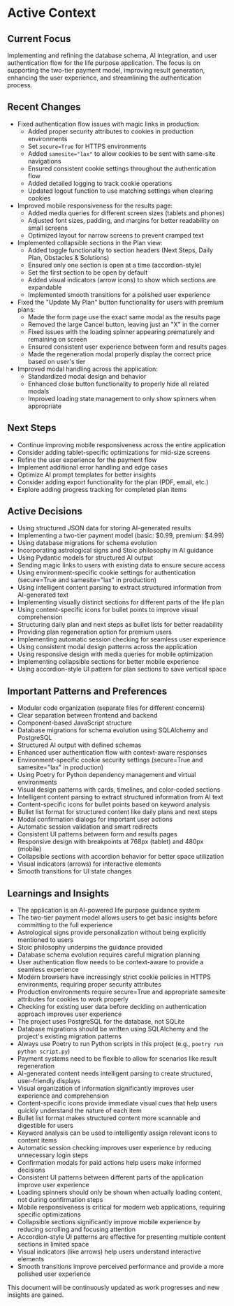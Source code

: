 # Active Context

## Current Focus
Implementing and refining the database schema, AI integration, and user authentication flow for the life purpose application. The focus is on supporting the two-tier payment model, improving result generation, enhancing the user experience, and streamlining the authentication process.

## Recent Changes
- Fixed authentication flow issues with magic links in production:
  - Added proper security attributes to cookies in production environments
  - Set `secure=True` for HTTPS environments
  - Added `samesite="lax"` to allow cookies to be sent with same-site navigations
  - Ensured consistent cookie settings throughout the authentication flow
  - Added detailed logging to track cookie operations
  - Updated logout function to use matching settings when clearing cookies
- Improved mobile responsiveness for the results page:
  - Added media queries for different screen sizes (tablets and phones)
  - Adjusted font sizes, padding, and margins for better readability on small screens
  - Optimized layout for narrow screens to prevent cramped text
- Implemented collapsible sections in the Plan view:
  - Added toggle functionality to section headers (Next Steps, Daily Plan, Obstacles & Solutions)
  - Ensured only one section is open at a time (accordion-style)
  - Set the first section to be open by default
  - Added visual indicators (arrow icons) to show which sections are expandable
  - Implemented smooth transitions for a polished user experience
- Fixed the "Update My Plan" button functionality for users with premium plans:
  - Made the form page use the exact same modal as the results page
  - Removed the large Cancel button, leaving just an "X" in the corner
  - Fixed issues with the loading spinner appearing prematurely and remaining on screen
  - Ensured consistent user experience between form and results pages
  - Made the regeneration modal properly display the correct price based on user's tier
- Improved modal handling across the application:
  - Standardized modal design and behavior
  - Enhanced close button functionality to properly hide all related modals
  - Improved loading state management to only show spinners when appropriate

## Next Steps
- Continue improving mobile responsiveness across the entire application
- Consider adding tablet-specific optimizations for mid-size screens
- Refine the user experience for the payment flow
- Implement additional error handling and edge cases
- Optimize AI prompt templates for better insights
- Consider adding export functionality for the plan (PDF, email, etc.)
- Explore adding progress tracking for completed plan items

## Active Decisions
- Using structured JSON data for storing AI-generated results
- Implementing a two-tier payment model (basic: $0.99, premium: $4.99)
- Using database migrations for schema evolution
- Incorporating astrological signs and Stoic philosophy in AI guidance
- Using Pydantic models for structured AI output
- Sending magic links to users with existing data to ensure secure access
- Using environment-specific cookie settings for authentication (secure=True and samesite="lax" in production)
- Using intelligent content parsing to extract structured information from AI-generated text
- Implementing visually distinct sections for different parts of the life plan
- Using content-specific icons for bullet points to improve visual comprehension
- Structuring daily plan and next steps as bullet lists for better readability
- Providing plan regeneration option for premium users
- Implementing automatic session checking for seamless user experience
- Using consistent modal design patterns across the application
- Using responsive design with media queries for mobile optimization
- Implementing collapsible sections for better mobile experience
- Using accordion-style UI pattern for plan sections to save vertical space

## Important Patterns and Preferences
- Modular code organization (separate files for different concerns)
- Clear separation between frontend and backend
- Component-based JavaScript structure
- Database migrations for schema evolution using SQLAlchemy and PostgreSQL
- Structured AI output with defined schemas
- Enhanced user authentication flow with context-aware responses
- Environment-specific cookie security settings (secure=True and samesite="lax" in production)
- Using Poetry for Python dependency management and virtual environments
- Visual design patterns with cards, timelines, and color-coded sections
- Intelligent content parsing to extract structured information from AI text
- Content-specific icons for bullet points based on keyword analysis
- Bullet list format for structured content like daily plans and next steps
- Modal confirmation dialogs for important user actions
- Automatic session validation and smart redirects
- Consistent UI patterns between form and results pages
- Responsive design with breakpoints at 768px (tablet) and 480px (mobile)
- Collapsible sections with accordion behavior for better space utilization
- Visual indicators (arrows) for interactive elements
- Smooth transitions for UI state changes

## Learnings and Insights
- The application is an AI-powered life purpose guidance system
- The two-tier payment model allows users to get basic insights before committing to the full experience
- Astrological signs provide personalization without being explicitly mentioned to users
- Stoic philosophy underpins the guidance provided
- Database schema evolution requires careful migration planning
- User authentication flow needs to be context-aware to provide a seamless experience
- Modern browsers have increasingly strict cookie policies in HTTPS environments, requiring proper security attributes
- Production environments require secure=True and appropriate samesite attributes for cookies to work properly
- Checking for existing user data before deciding on authentication approach improves user experience
- The project uses PostgreSQL for the database, not SQLite
- Database migrations should be written using SQLAlchemy and the project's existing migration patterns
- Always use Poetry to run Python scripts in this project (e.g., `poetry run python script.py`)
- Payment systems need to be flexible to allow for scenarios like result regeneration
- AI-generated content needs intelligent parsing to create structured, user-friendly displays
- Visual organization of information significantly improves user experience and comprehension
- Content-specific icons provide immediate visual cues that help users quickly understand the nature of each item
- Bullet list format makes structured content more scannable and digestible for users
- Keyword analysis can be used to intelligently assign relevant icons to content items
- Automatic session checking improves user experience by reducing unnecessary login steps
- Confirmation modals for paid actions help users make informed decisions
- Consistent UI patterns between different parts of the application improve user experience
- Loading spinners should only be shown when actually loading content, not during confirmation steps
- Mobile responsiveness is critical for modern web applications, requiring specific optimizations
- Collapsible sections significantly improve mobile experience by reducing scrolling and focusing attention
- Accordion-style UI patterns are effective for presenting multiple content sections in limited space
- Visual indicators (like arrows) help users understand interactive elements
- Smooth transitions improve perceived performance and provide a more polished user experience

This document will be continuously updated as work progresses and new insights are gained.

